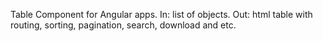 Table Component for Angular apps.
In: list of objects.
Out: html table with routing, sorting, pagination, search, download and etc.
